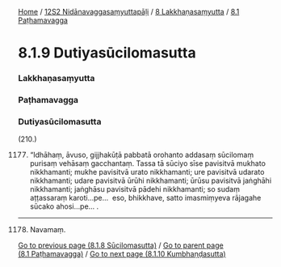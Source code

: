 
[Home](/) / [12S2 Nidānavaggasaṃyuttapāḷi](../../../12S2.md) / [8 Lakkhaṇasaṃyutta](../../8.md) / [8.1 Paṭhamavagga](../8.1.md)

# 8.1.9 Dutiyasūcilomasutta

### Lakkhaṇasaṃyutta

### Paṭhamavagga

### Dutiyasūcilomasutta

(210.)

1177. “Idhāhaṃ, āvuso, gijjhakūṭā pabbatā orohanto addasaṃ sūcilomaṃ purisaṃ vehāsaṃ gacchantaṃ. Tassa tā sūciyo sīse pavisitvā mukhato nikkhamanti; mukhe pavisitvā urato nikkhamanti; ure pavisitvā udarato nikkhamanti; udare pavisitvā ūrūhi nikkhamanti; ūrūsu pavisitvā jaṅghāhi nikkhamanti; jaṅghāsu pavisitvā pādehi nikkhamanti; so sudaṃ aṭṭassaraṃ karoti…pe…  eso, bhikkhave, satto imasmiṃyeva rājagahe sūcako ahosi…pe… .

---

1178. Navamaṃ.



[Go to previous page (8.1.8 Sūcilomasutta)](8.1.8.md) / [Go to parent page (8.1 Paṭhamavagga)](../8.1.md) / [Go to next page (8.1.10 Kumbhaṇḍasutta)](8.1.10.md)


